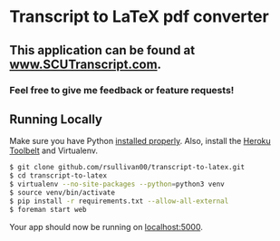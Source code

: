 # Transcript to LaTeX pdf converter 

## This application can be found at www.SCUTranscript.com.
### Feel free to give me feedback or feature requests!

## Running Locally

Make sure you have Python [installed properly](http://install.python-guide.org). Also, install the [Heroku Toolbelt](https://toolbelt.heroku.com/) and Virtualenv.

```sh
$ git clone github.com/rsullivan00/transcript-to-latex.git
$ cd transcript-to-latex
$ virtualenv --no-site-packages --python=python3 venv
$ source venv/bin/activate
$ pip install -r requirements.txt --allow-all-external
$ foreman start web
```

Your app should now be running on [localhost:5000](http://localhost:5000/).


